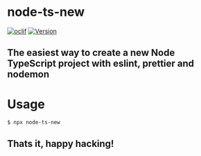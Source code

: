 # node-ts-new

[![oclif](https://img.shields.io/badge/cli-oclif-brightgreen.svg)](https://oclif.io)
[![Version](https://img.shields.io/npm/v/node-ts-new.svg)](https://www.npmjs.com/package/node-ts-new)

## The easiest way to create a new Node TypeScript project with eslint, prettier and nodemon

<!-- tocstop -->

# Usage

```sh-session
$ npx node-ts-new
```

## Thats it, happy hacking!
